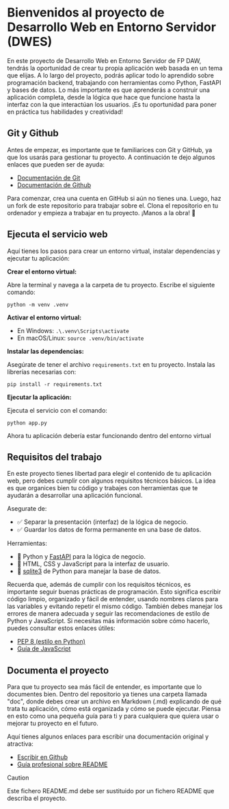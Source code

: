 # Bienvenidos al proyecto de Desarrollo Web en Entorno Servidor (DWES)

En este proyecto de Desarrollo Web en Entorno Servidor de FP DAW, tendrás la oportunidad de crear tu propia
aplicación web basada en un tema que elijas. A lo largo del proyecto, podrás aplicar todo lo aprendido sobre
programación backend, trabajando con herramientas como Python, FastAPI y bases de datos. Lo más importante es
que aprenderás a construir una aplicación completa, desde la lógica que hace que funcione hasta la interfaz con
la que interactúan los usuarios. ¡Es tu oportunidad para poner en práctica tus habilidades y creatividad!


## Git y Github

Antes de empezar, es importante que te familiarices con Git y GitHub, ya que los usarás para gestionar tu proyecto.
A continuación te dejo algunos enlaces que pueden ser de ayuda:

* [Documentación de Git](https://git-scm.com/book/es/v2)
* [Documentación de Github](https://docs.github.com/es)

Para comenzar, crea una cuenta en GitHub si aún no tienes una. Luego, haz un fork de este repositorio para trabajar sobre el.
Clona el repositorio en tu ordenador y empieza a trabajar en tu proyecto. ¡Manos a la obra! 🚀


## Ejecuta el servicio web

Aquí tienes los pasos para crear un entorno virtual, instalar dependencias y ejecutar tu aplicación:

**Crear el entorno virtual:**

Abre la terminal y navega a la carpeta de tu proyecto. Escribe el siguiente comando:
```
python -m venv .venv
```

**Activar el entorno virtual:**

* En Windows: `.\.venv\Scripts\activate`
* En macOS/Linux: `source .venv/bin/activate`

**Instalar las dependencias:**

Asegúrate de tener el archivo `requirements.txt` en tu proyecto.
Instala las librerías necesarias con:
```
pip install -r requirements.txt
```

**Ejecutar la aplicación:**

Ejecuta el servicio con el comando:
```
python app.py
```

Ahora tu aplicación debería estar funcionando dentro del entorno virtual


## Requisitos del trabajo

En este proyecto tienes libertad para elegir el contenido de tu aplicación web, pero debes cumplir con algunos requisitos
técnicos básicos. La idea es que organices bien tu código y trabajes con herramientas que te ayudarán a desarrollar una
aplicación funcional.

Asegurate de:
* ✅ Separar la presentación (interfaz) de la lógica de negocio.
* ✅ Guardar los datos de forma permanente en una base de datos.

Herramientas:
* 🔹 Python y [FastAPI](https://fastapi.tiangolo.com/) para la lógica de negocio.
* 🔹 HTML, CSS y JavaScript para la interfaz de usuario.
* 🔹 [sqlite3](https://docs.python.org/3/library/sqlite3.html) de Python para manejar la base de datos.


Recuerda que, además de cumplir con los requisitos técnicos, es importante seguir buenas prácticas de programación. Esto significa escribir código limpio, organizado y fácil de entender, usando nombres claros para las variables y evitando repetir el mismo código. También debes manejar los errores de manera adecuada y seguir las recomendaciones de estilo de Python y JavaScript. Si necesitas más información sobre cómo hacerlo, puedes consultar estos enlaces útiles:

* [PEP 8 (estilo en Python)](http://peps.python.org/pep-0008/)
* [Guía de JavaScript](https://developer.mozilla.org/es/docs/Web/JavaScript/Guide/Introduction)


## Documenta el proyecto

Para que tu proyecto sea más fácil de entender, es importante que lo documentes bien. Dentro del repositorio ya tienes una
carpeta llamada "doc", donde debes crear un archivo en Markdown (.md) explicando de qué trata tu aplicación, cómo está organizada
y cómo se puede ejecutar. Piensa en esto como una pequeña guía para ti y para cualquiera que quiera usar o mejorar tu proyecto
en el futuro.

Aquí tienes algunos enlaces para escribir una documentación original y atractiva:
* [Escribir en Github](https://docs.github.com/es/get-started/writing-on-github)
* [Guía profesional sobre README](https://coding-boot-camp.github.io/full-stack/es/github/professional-readme-guide)

> [!CAUTION]
> Este fichero README.md debe ser sustituido por un fichero README que describa el proyecto.
